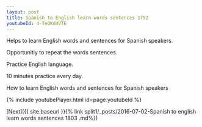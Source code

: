 ```yaml
---
layout: post
title: Spanish to English learn words sentences 1752 
youtubeId: 4-TeOKd4VTE
---
```

 
 
Helps to learn English words and sentences for Spanish speakers.

Opportunitiy to repeat the words sentences. 

Practice English language. 
 
10 minutes practice every day. 
 
How to learn English words and sentences for Spanish speakers 
 
{% include youtubePlayer.html id=page.youtubeId %}
 
 
[Next]({{ site.baseurl }}{% link  split1/_posts/2016-07-02-Spanish to english learn words sentences 1803 .md%})
 
